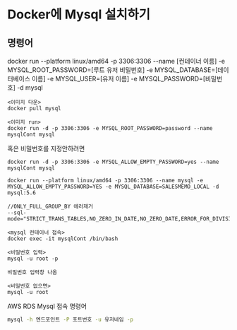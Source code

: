 # Docker에 Mysql 설치하기 

## 명령어 

docker run --platform linux/amd64 
-p 3306:3306 
--name [컨테이너 이름] 
-e MYSQL_ROOT_PASSWORD=[루트 유저 비밀번호] 
-e MYSQL_DATABASE=[데이터베이스 이름]
-e MYSQL_USER=[유저 이름]
-e MYSQL_PASSWORD=[비밀번호] 
-d mysql

    <이미지 다운>
    docker pull mysql

    <이미지 run>
    docker run -d -p 3306:3306 -e MYSQL_ROOT_PASSWORD=password --name mysqlCont mysql

혹은 비밀번호를 지정안하려면

    docker run -d -p 3306:3306 -e MYSQL_ALLOW_EMPTY_PASSWORD=yes --name mysqlCont mysql

    docker run --platform linux/amd64 -p 3306:3306 --name mysql -e MYSQL_ALLOW_EMPTY_PASSWORD=YES -e MYSQL_DATABASE=SALESMEMO_LOCAL -d mysql:5.6

    //ONLY_FULL_GROUP_BY 에러제거
    --sql-mode="STRICT_TRANS_TABLES,NO_ZERO_IN_DATE,NO_ZERO_DATE,ERROR_FOR_DIVISION_BY_ZERO,NO_ENGINE_SUBSTITUTION"

    <mysql 컨테이너 접속>
    docker exec -it mysqlCont /bin/bash

    <비밀번호 입력>
    mysql -u root -p

    비밀번호 입력창 나옴

    <비밀번호 없으면>
    mysql -u root

AWS RDS Mysql 접속 명령어

~~~sh
mysql -h 엔드포인트 -P 포트번호 -u 유저네임 -p
~~~